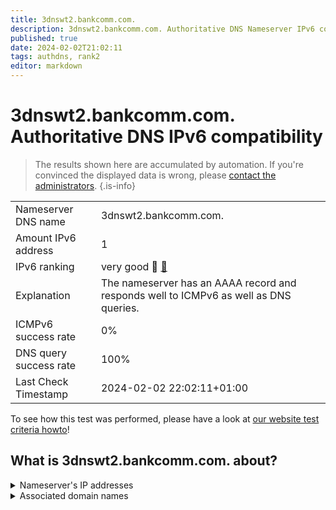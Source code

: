 ```yaml
---
title: 3dnswt2.bankcomm.com.
description: 3dnswt2.bankcomm.com. Authoritative DNS Nameserver IPv6 compatibility
published: true
date: 2024-02-02T21:02:11
tags: authdns, rank2
editor: markdown
---
```


# 3dnswt2.bankcomm.com. Authoritative DNS IPv6 compatibility

> The results shown here are accumulated by automation. If you're convinced the displayed data is wrong, please [contact the administrators](/howto/chat). 
{.is-info}




|   |   |
| - | - |
| Nameserver DNS name | 3dnswt2.bankcomm.com.
| Amount IPv6 address | 1
| IPv6 ranking | very good :2nd_place_medal: [🔗](/howto/ranking) |
| Explanation | The nameserver has an AAAA record and responds well to ICMPv6 as well as DNS queries. |
| ICMPv6 success rate | 0%|
| DNS query success rate | 100% |
| Last Check Timestamp | 2024-02-02 22:02:11+01:00 |

To see how this test was performed, please have a look at [our website test criteria howto](/howto/testcriteria/authdns)!


## What is 3dnswt2.bankcomm.com. about?




<details>
<summary>Nameserver's IP addresses</summary>

2408:8a00:c000:1000::53

</details>



<details>
<summary>Associated domain names</summary>

www.bankcomm.com

</details>
